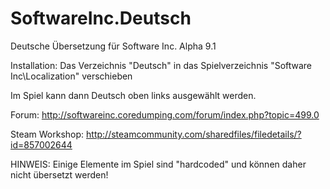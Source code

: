 # SoftwareInc.Deutsch
Deutsche Übersetzung für Software Inc. Alpha 9.1



Installation: 
Das Verzeichnis "Deutsch" in das Spielverzeichnis "Software Inc\Localization" verschieben

Im Spiel kann dann Deutsch oben links ausgewählt werden.


Forum: http://softwareinc.coredumping.com/forum/index.php?topic=499.0

Steam Workshop: http://steamcommunity.com/sharedfiles/filedetails/?id=857002644

HINWEIS: 
Einige Elemente im Spiel sind "hardcoded" und können daher nicht übersetzt werden!

